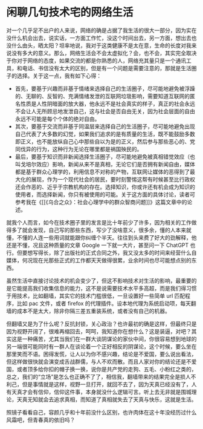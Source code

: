 # 闲聊几句技术宅的网络生活

对一个几乎足不出户的人来说，网络的确是占据了我生活的很大一部分，因为实在没什么机会出去，说实话，一方面工作忙，没这个时间出去，另一方面，想出去也没什么由头，晒太阳？坦率地说，我对于这类健康不是太在意，生命的长度对我来说没有多大的意义。那么，网络生活会不会太虚拟化？会，也不会，其实完全取决于你对于网络的态度，如果交流的都是你熟悉的人，网络充其量只是一个通讯工具，和电话、书信没有太大的区别，但是有一个问题是需要注意的，那就是生活圈子的选择。关于这一点，我有如下心得：

- 首先，要基于兴趣而非基于情绪来选择自己的生活圈子，尽可能地避免被浮躁的、无聊的、反智的、充满情绪发泄的互联网垃圾影响，需要知道互联网的匿名性质是人性阴暗面的放大器，他永远不是社会真实的样子，真正的社会永远不会让人无所顾忌地发泄自己，这与社会是否自由无关，因为社会层面的自由永远不可能是每个个体的绝对自由。
- 其次，要基于交流而非基于同温层来选择自己的生活圈子，尽可能地避免出现自己代表了大多数的幻觉，如果我们追求的是有质量的生活，既不能鼓励多数即正义，也不能放纵自己心中那些自以为是的正义，然后参与那些恶心的、党同伐异的行为，这种行为无论在哪里都是祸国殃民的。
- 最后，要基于知识而非新闻选择生活圈子，尽可能地避免被真相错觉效应（也叫戈培尔效应）影响，新闻从来不是真相，无论它们是否拥有新闻自由，媒体都是基于群众心理学的，利用信息不对称的产物，互联网让媒体的恶得到了最大化的展现，作为一个现代社会的居民，要时刻警惕这帮有时候甚至比行政权还会作恶的、近乎于宗教机构的存在。选择知识，你或许还有机会成为知识的使用者，而选择新闻，你只有被使用的可能。关于这方面的具体讨论，读者可参考我在《[[《乌合之众》：社会心理学中的群众智商问题]]》这篇文章中的论述。

就我个人而言，如今在技术圈子里的发言是比十年前少了许多，因为相关的工作做得多了就会发现，自己写的那些东西，写少了没啥意义，很多余，懂的人本来就懂，不懂的人连一些用词就能跟你纠缠个半天。往往到头来费了好大的劲解释，他还是不懂，况且这种质量的文章 Google 一下就一大片，甚至问一下 ChatGPT 也行。但要想写得长，除了出版社的正式合同之外，我又没太多的时间来经营什么自媒体，何况现在光那些正式的工作都天天做得很累，业余时间也尽可能想点别的东西。

虽然生活中直接讨论技术的机会变少了，但这不影响技术对生活的影响，最重要的是它能提高我们收集信息的能力，这不是说需要技术水平多高超，而是我们得习惯于用技术，比如翻墙，其实它的技术门槛很低，一旦设置好一些简单 url 匹配程序，比如 pac 文件，或者 firefox 的代理插件。设本地代理为系统启动项，每天翻墙的成本不是太大，除非你隔三差五重装系统，或者没有自己的机器。

但翻墙又是为了什么呢？反抗封锁，关心政治？也许最初的确是这样，但最终只是因为视野开阔了，很难再缩回去，呵呵，我知道你在想什么？这是装逼，对吧？其实这是一种痛苦，尤其当我们在一群大谈阴谋论的家伙中间，你很容易想到地球的另一端很可能同时有一群人在谈论着一个正好相反的阴谋论，这个时候，要么坐在那里笑而不语。困得发慌，让人以为你不感兴趣，结论是不爱国，要么说出看法，但这样做很快就会演变成舌战群儒，与人不欢而散。而且人家对你的结论还是不爱国，或者顶多给你扣的帽子换一换，说你是共产党的走狗、五毛、小粉红之类的，总之，我们的“立场”是怎么也正确不了了，相信我，翻墙带来的结果完全是损人不利己，但是事情就是这样，视野一旦打开，就回不去了，因为天真已经没有了，人有天真才会有信仰，信仰这件事，本身就没什么逻辑可言。听上去无非就是围城理论，天真无知就会去追求真相，而知道了真相就失去了天真与快乐，这就是生活。

照镜子看看自己，容颜几乎和十年前没什么区别，也许肉体在这十年没经历过什么风霜吧，但青春真的依旧吗？

